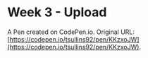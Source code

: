 # Week 3 - Upload

A Pen created on CodePen.io. Original URL: [https://codepen.io/tsullins92/pen/KKzxoJW](https://codepen.io/tsullins92/pen/KKzxoJW).


